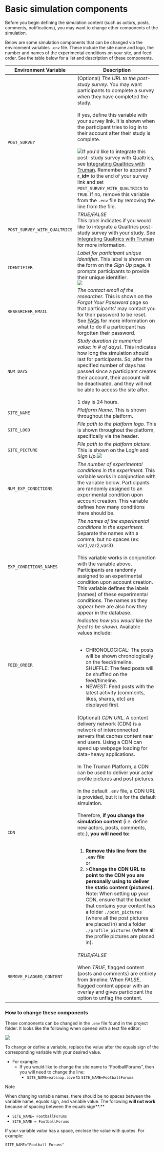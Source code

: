 # Basic simulation components

Before you begin defining the simulation content (such as actors, posts, comments, notifications), you may want to change other components of the simulation.

Below are some simulation components that can be changed via the environment variables `.env` file. These include the site name and logo, the number and names of the experimental conditions on your site, and feed order. See the table below for a list and description of these components.

| Environment Variable         | Description                                                                                                                                                                                                                                                                                                                                                                                                                                                                                                                                                                                                                                                                                                                                                                                                                                                                                                                                                                                     |
| ---------------------------- | ----------------------------------------------------------------------------------------------------------------------------------------------------------------------------------------------------------------------------------------------------------------------------------------------------------------------------------------------------------------------------------------------------------------------------------------------------------------------------------------------------------------------------------------------------------------------------------------------------------------------------------------------------------------------------------------------------------------------------------------------------------------------------------------------------------------------------------------------------------------------------------------------------------------------------------------------------------------------------------------------- |
| `POST_SURVEY`                | (Optional) _The URL to the post-study survey_. You may want participants to complete a survey when they have completed the study.<br><br>If yes, define this variable with your survey link. It is shown when the participant tries to log in to their account after their study is complete.<br><br>![](post-survey.avif)If you'd like to integrate this post-study survey with Qualtrics, see [Integrating Qualtrics with Truman](/the-truman-platform/getting-started/launching-your-study#integrating-truman-with-qualtrics). Remember to append **?r_id=** to the end of your survey link and set `POST_SURVEY_WITH_QUALTRICS` to `TRUE`. If no, remove this variable from the `.env` file by removing the line from the file.                                                                                                                                                                                                                                                             |
| `POST_SURVEY_WITH_QUALTRICS` | _TRUE/FALSE_<br>This label indicates if you would like to integrate a Qualtrics post-study survey with your study. See [Integrating Qualtrics with Truman](/the-truman-platform/getting-started/launching-your-study#integrating-truman-with-qualtrics) for more information.                                                                                                                                                                                                                                                                                                                                                                                                                                                                                                                                                                                                                                                                                                                   |
| `IDENTIFIER`                 | _Label for participant unique identifier._ This label is shown on the form on the _Sign Up_ page. It prompts participants to provide their unique identifier.<br>![](identifier.avif)                                                                                                                                                                                                                                                                                                                                                                                                                                                                                                                                                                                                                                                                                                                                                                                                           |
| `RESEARCHER_EMAIL`           | _The contact email of the researcher._ This is shown on the _Forgot Your Password_ page so that participants' may contact you for their password to be reset. See [FAQs](/the-truman-platform/setting-up-truman/defining-your-simulation/frequently-asked-questions) for more information on what to do if a participant has forgotten their password.                                                                                                                                                                                                                                                                                                                                                                                                                                                                                                                                                                                                                                          |
| `NUM_DAYS`                   | _Study duration (a numerical value; in # of days)._ This indicates how long the simulation should last for participants. So, after the specified number of days has passed since a participant creates their account, their account will be deactivated, and they will not be able to access the site after.<br><br>1 day is 24 hours.                                                                                                                                                                                                                                                                                                                                                                                                                                                                                                                                                                                                                                                          |
| `SITE_NAME`                  | _Platform Name._ This is shown throughout the platform.                                                                                                                                                                                                                                                                                                                                                                                                                                                                                                                                                                                                                                                                                                                                                                                                                                                                                                                                         |
| `SITE_LOGO`                  | _File path to the platform logo._ This is shown throughout the platform, specifically via the header.                                                                                                                                                                                                                                                                                                                                                                                                                                                                                                                                                                                                                                                                                                                                                                                                                                                                                           |
| `SITE_PICTURE`               | _File path to the platform picture._ This is shown on the _Login_ and _Sign Up._![](site-picture.avif)                                                                                                                                                                                                                                                                                                                                                                                                                                                                                                                                                                                                                                                                                                                                                                                                                                                                                          |
| `NUM_EXP_CONDITIONS`         | _The number of experimental conditions in the experiment._ This variable works in conjunction with the variable below. Participants are randomly assigned to an experimental condition upon account creation. This variable defines how many conditions there should be.                                                                                                                                                                                                                                                                                                                                                                                                                                                                                                                                                                                                                                                                                                                        |
| `EXP_CONDITIONS_NAMES`       | _The names of the experimental conditions in the experiment._ Separate the names with a comma, but no spaces (ex: var1,var2,var3).<br><br>This variable works in conjunction with the variable above. Participants are randomly assigned to an experimental condition upon account creation. This variable defines the labels (names) of these experimental conditions. The names as they appear here are also how they appear in the database.                                                                                                                                                                                                                                                                                                                                                                                                                                                                                                                                                 |
| `FEED_ORDER`                 | _Indicates how you would like the feed to be shown._ Available values include:<br><br><ul><li>CHRONOLOGICAL: The posts will be shown chronologically on the feed/timeline.</li>SHUFFLE: The feed posts will be shuffled on the feed/timeline.</li><li>NEWEST: Feed posts with the latest activity (comments, likes, shares, etc) are displayed first.</li></ul>                                                                                                                                                                                                                                                                                                                                                                                                                                                                                                                                                                                                                                 |
| `CDN`                        | (Optional) _CDN URL_. A content delivery network (CDN) is a network of interconnected servers that caches content near end users. Using a CDN can speed up webpage loading for data-heavy applications.<br><br>In The Truman Platform, a CDN can be used to deliver your actor profile pictures and post pictures.<br><br>In the default `.env` file, a CDN URL is provided, but it is for the default simulation.<br><br>Therefore, **if you change the simulation content** (i.e. define new actors, posts, comments, etc.), **you will need to:**<br><br><ol><li>**Remove this line from the `.env` file**</li>or<li>>**Change the CDN URL to point to the CDN you are personally using to deliver the static content (pictures).** Note: When setting up your CDN, ensure that the bucket that contains your content has a folder `./post_pictures` (where all the post pictures are placed in) and a folder `./profile_pictures` (where all the profile pictures are placed in).</li></ol> |
| `REMOVE_FLAGGED_CONTENT`     | _TRUE/FALSE_<br><br>When _TRUE_, flagged content (posts and comments) are entirely from timeline. When _FALSE_, flagged content appear with an overlay and gives participant the option to unflag the content.                                                                                                                                                                                                                                                                                                                                                                                                                                                                                                                                                                                                                                                                                                                                                                                  |

### How to change these components

These components can be changed in the `.env` file found in the project folder. It looks like the following when opened with a text file editor:

![](env-file.avif)

To change or define a variable, replace the value after the equals sign of the corresponding variable with your desired value.

- For example:
  - If you would like to change the site name to “FootballForums”, then you will need to change the line:
    - `SITE_NAME=eatsnap.love` to `SITE_NAME=FootballForums`

> [!NOTE]
> When changing variable names, there should be no spaces between the variable name, equals sign, and variable value. The following **will not work** because of spacing between the equals sign**.**
>
> - `SITE_NAME= FootballForums`
> - `SITE_NAME = FootballForums`
>
> If your variable _value_ has a space, enclose the value with quotes. For example:
>
> `SITE_NAME="Football Forums"`
